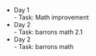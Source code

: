 - Day 1 </br> - Task: Math improvement
- Day 2 </br> - Task: barrons math 2.1
- Day 2 </br> - Task: barrons math 
